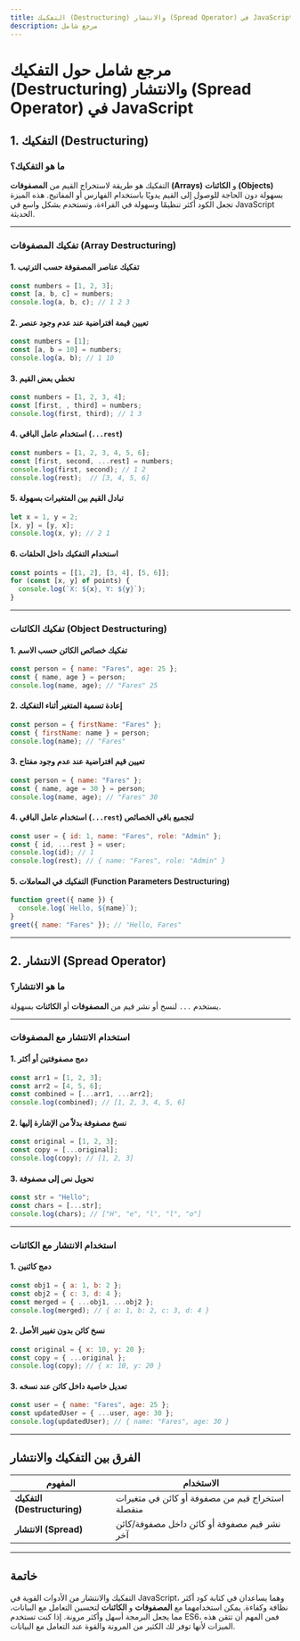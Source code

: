 ```yaml
---
title: التفكيك (Destructuring) والانتشار (Spread Operator) في JavaScript
description: مرجع شامل 
---
```


# مرجع شامل حول التفكيك (Destructuring) والانتشار (Spread Operator) في JavaScript

## 1. التفكيك (Destructuring)

### **ما هو التفكيك؟**
التفكيك هو طريقة لاستخراج القيم من **المصفوفات (Arrays)** و **الكائنات (Objects)** بسهولة دون الحاجة للوصول إلى القيم يدويًا باستخدام الفهارس أو المفاتيح. هذه الميزة تجعل الكود أكثر تنظيمًا وسهولة في القراءة، وتستخدم بشكل واسع في JavaScript الحديثة.

---

### **تفكيك المصفوفات (Array Destructuring)**
#### **1. تفكيك عناصر المصفوفة حسب الترتيب**
```js
const numbers = [1, 2, 3];
const [a, b, c] = numbers;
console.log(a, b, c); // 1 2 3
```

#### **2. تعيين قيمة افتراضية عند عدم وجود عنصر**
```js
const numbers = [1];
const [a, b = 10] = numbers;
console.log(a, b); // 1 10
```

#### **3. تخطي بعض القيم**
```js
const numbers = [1, 2, 3, 4];
const [first, , third] = numbers;
console.log(first, third); // 1 3
```

#### **4. استخدام عامل الباقي (`...rest`)**
```js
const numbers = [1, 2, 3, 4, 5, 6];
const [first, second, ...rest] = numbers;
console.log(first, second); // 1 2
console.log(rest);  // [3, 4, 5, 6]
```

#### **5. تبادل القيم بين المتغيرات بسهولة**
```js
let x = 1, y = 2;
[x, y] = [y, x];
console.log(x, y); // 2 1
```

#### **6. استخدام التفكيك داخل الحلقات**
```js
const points = [[1, 2], [3, 4], [5, 6]];
for (const [x, y] of points) {
  console.log(`X: ${x}, Y: ${y}`);
}
```

---

### **تفكيك الكائنات (Object Destructuring)**
#### **1. تفكيك خصائص الكائن حسب الاسم**
```js
const person = { name: "Fares", age: 25 };
const { name, age } = person;
console.log(name, age); // "Fares" 25
```

#### **2. إعادة تسمية المتغير أثناء التفكيك**
```js
const person = { firstName: "Fares" };
const { firstName: name } = person;
console.log(name); // "Fares"
```

#### **3. تعيين قيم افتراضية عند عدم وجود مفتاح**
```js
const person = { name: "Fares" };
const { name, age = 30 } = person;
console.log(name, age); // "Fares" 30
```

#### **4. استخدام عامل الباقي (`...rest`) لتجميع باقي الخصائص**
```js
const user = { id: 1, name: "Fares", role: "Admin" };
const { id, ...rest } = user;
console.log(id); // 1
console.log(rest); // { name: "Fares", role: "Admin" }
```

#### **5. التفكيك في المعاملات (Function Parameters Destructuring)**
```js
function greet({ name }) {
  console.log(`Hello, ${name}`);
}
greet({ name: "Fares" }); // "Hello, Fares"
```

---

## 2. الانتشار (Spread Operator)

### **ما هو الانتشار؟**
يستخدم `...` لنسخ أو نشر قيم من **المصفوفات** أو **الكائنات** بسهولة.

---

### **استخدام الانتشار مع المصفوفات**
#### **1. دمج مصفوفتين أو أكثر**
```js
const arr1 = [1, 2, 3];
const arr2 = [4, 5, 6];
const combined = [...arr1, ...arr2];
console.log(combined); // [1, 2, 3, 4, 5, 6]
```

#### **2. نسخ مصفوفة بدلاً من الإشارة إليها**
```js
const original = [1, 2, 3];
const copy = [...original];
console.log(copy); // [1, 2, 3]
```

#### **3. تحويل نص إلى مصفوفة**
```js
const str = "Hello";
const chars = [...str];
console.log(chars); // ["H", "e", "l", "l", "o"]
```

---

### **استخدام الانتشار مع الكائنات**
#### **1. دمج كائنين**
```js
const obj1 = { a: 1, b: 2 };
const obj2 = { c: 3, d: 4 };
const merged = { ...obj1, ...obj2 };
console.log(merged); // { a: 1, b: 2, c: 3, d: 4 }
```

#### **2. نسخ كائن بدون تغيير الأصل**
```js
const original = { x: 10, y: 20 };
const copy = { ...original };
console.log(copy); // { x: 10, y: 20 }
```

#### **3. تعديل خاصية داخل كائن عند نسخه**
```js
const user = { name: "Fares", age: 25 };
const updatedUser = { ...user, age: 30 };
console.log(updatedUser); // { name: "Fares", age: 30 }
```

---

## **الفرق بين التفكيك والانتشار**
| المفهوم | الاستخدام |
|---------|----------|
| **التفكيك (Destructuring)** | استخراج قيم من مصفوفة أو كائن في متغيرات منفصلة |
| **الانتشار (Spread)** | نشر قيم مصفوفة أو كائن داخل مصفوفة/كائن آخر |

---

## **خاتمة**
التفكيك والانتشار من الأدوات القوية في JavaScript، وهما يساعدان في كتابة كود أكثر نظافة وكفاءة. يمكن استخدامهما مع **المصفوفات** و **الكائنات** لتحسين التعامل مع البيانات، مما يجعل البرمجة أسهل وأكثر مرونة. إذا كنت تستخدم ES6، فمن المهم أن تتقن هذه الميزات لأنها توفر لك الكثير من المرونة والقوة عند التعامل مع البيانات.

